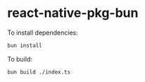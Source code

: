 # react-native-pkg-bun

To install dependencies:

```bash
bun install
```

To build:

```bash
bun build ./index.ts
```
